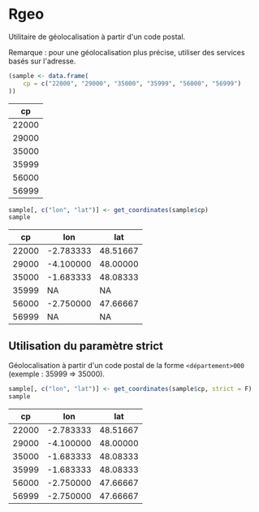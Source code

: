 # Rgeo

Utilitaire de géolocalisation à partir d'un code postal.

Remarque : pour une géolocalisation plus précise, utiliser des services basés sur l'adresse.

```r
(sample <- data.frame(
    cp = c("22000", "29000", "35000", "35999", "56000", "56999")
))
```

| cp       |
|----------|
| 22000    |
| 29000    |
| 35000    |
| 35999    |
| 56000    |
| 56999    |

```r
sample[, c("lon", "lat")] <- get_coordinates(sample$cp)
sample
```

| cp    | lon       | lat      |
|-------|-----------|----------|
| 22000 | -2.783333 | 48.51667 |
| 29000 | -4.100000 | 48.00000 |
| 35000 | -1.683333 | 48.08333 |
| 35999 | NA        | NA       |
| 56000 | -2.750000 | 47.66667 |
| 56999 | NA        | NA       |

## Utilisation du paramètre strict

Géolocalisation à partir d'un code postal de la forme `<département>000` (exemple : 35999 => 35000).

```r
sample[, c("lon", "lat")] <- get_coordinates(sample$cp, strict = F)
sample
```

| cp    | lon       | lat      |
|-------|-----------|----------|
| 22000 | -2.783333 | 48.51667 |
| 29000 | -4.100000 | 48.00000 |
| 35000 | -1.683333 | 48.08333 |
| 35999 | -1.683333 | 48.08333 |
| 56000 | -2.750000 | 47.66667 |
| 56999 | -2.750000 | 47.66667 |
